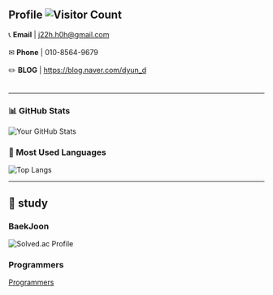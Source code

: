
## Profile  ![Visitor Count](https://komarev.com/ghpvc/?username=jiihyun12&color=brightgreen)
📞 **Email** | j22h.h0h@gmail.com <br />
<br />
✉ **Phone** | 010-8564-9679 <br />
<br />
✏️ **BLOG** | https://blog.naver.com/dyun_d
<br />
<br />

---

### 📊 GitHub Stats
![Your GitHub Stats](https://github-readme-stats.vercel.app/api?username=jiihyun12&show_icons=true)
<br />
### 🎨 Most Used Languages
![Top Langs](https://github-readme-stats.vercel.app/api/top-langs/?username=jiihyun12&layout=compact)

---

## 📝 study

### BaekJoon
![Solved.ac Profile](http://mazassumnida.wtf/api/generate_badge?boj=jiihyun12)


### Programmers
[Programmers](https://programmers.co.kr/users/challenge-activity)

<!--
**jiihyun12/jiihyun12** is a ✨ _special_ ✨ repository because its `README.md` (this file) appears on your GitHub profile.

Here are some ideas to get you started:

- 🔭 I’m currently working on ...
- 🌱 I’m currently learning ...
- 👯 I’m looking to collaborate on ...
- 🤔 I’m looking for help with ...
- 💬 Ask me about ...
- 📫 How to reach me: ...
- 😄 Pronouns: ...
- ⚡ Fun fact: ...
-->


